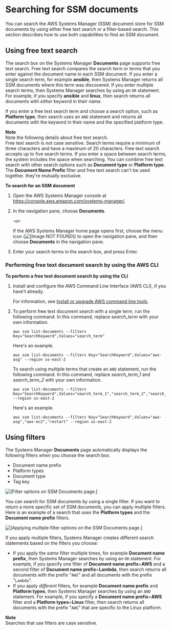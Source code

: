 # Searching for SSM documents<a name="ssm-documents-searching"></a>

You can search the AWS Systems Manager \(SSM\) document store for SSM documents by using either free text search or a filter\-based search\. This section describes how to use both capabilities to find an SSM document\. 

## Using free text search<a name="ssm-documents-searching-free-text"></a>

The search box on the Systems Manager **Documents** page supports free text search\. Free text search compares the search term or terms that you enter against the document name in each SSM document\. If you enter a single search term, for example **ansible**, then Systems Manager returns all SSM documents where this term was discovered\. If you enter multiple search terms, then Systems Manager searches by using an `OR` statement\. For example, if you specify **ansible** and **linux**, then search returns all documents with *either* keyword in their name\.

If you enter a free text search term and choose a search option, such as **Platform type**, then search uses an `AND` statement and returns all documents with the keyword in their name and the specified platform type\.

**Note**  
Note the following details about free text search\.  
Free text search is *not* case sensitive\.
Search terms require a minimum of three characters and have a maximum of 20 characters\.
Free text search accepts up to five search terms\.
If you enter a space between search terms, the system includes the space when searching\.
You can combine free text search with other search options such as **Document type** or **Platform type**\.
The **Document Name Prefix** filter and free text search can't be used together\. they're mutually exclusive\.

**To search for an SSM document**

1. Open the AWS Systems Manager console at [https://console\.aws\.amazon\.com/systems\-manager/](https://console.aws.amazon.com/systems-manager/)\.

1. In the navigation pane, choose **Documents**\.

   \-or\-

   If the AWS Systems Manager home page opens first, choose the menu icon \(![\[Image NOT FOUND\]](http://docs.aws.amazon.com/systems-manager/latest/userguide/images/menu-icon-small.png)\) to open the navigation pane, and then choose **Documents** in the navigation pane\.

1. Enter your search terms in the search box, and press Enter\.

### Performing free text document search by using the AWS CLI<a name="ssm-documents-searching-free-text-cli"></a>

**To perform a free text document search by using the CLI**

1. Install and configure the AWS Command Line Interface \(AWS CLI\), if you have't already\.

   For information, see [Install or upgrade AWS command line tools](getting-started-cli.md)\.

1. To perform free text document search with a single term, run the following command\. In this command, replace *search\_term* with your own information\.

   ```
   aws ssm list-documents --filters Key="SearchKeyword",Values="search_term"
   ```

   Here's an example\.

   ```
   aws ssm list-documents --filters Key="SearchKeyword",Values="aws-asg" --region us-east-2
   ```

   To search using multiple terms that create an `AND` statement, run the following command\. In this command, replace *search\_term\_1* and *search\_term\_2* with your own information\.

   ```
   aws ssm list-documents --filters Key="SearchKeyword",Values="search_term_1","search_term_2","search_term_3" --region us-east-2
   ```

   Here's an example\.

   ```
   aws ssm list-documents --filters Key="SearchKeyword",Values="aws-asg","aws-ec2","restart" --region us-east-2
   ```

## Using filters<a name="ssm-documents-searching-filters"></a>

The Systems Manager **Documents** page automatically displays the following filters when you choose the search box\. 
+ Document name prefix
+ Platform types
+ Document type
+ Tag key

![\[Filter options on SSM Documents page.\]](http://docs.aws.amazon.com/systems-manager/latest/userguide/images/ssm-documents-filters-1.png)

You can search for SSM documents by using a single filter\. If you want to return a more specific set of SSM documents, you can apply multiple filters\. Here is an example of a search that uses the **Platform types** and the **Document name prefix** filters\.

![\[Applying multiple filter options on the SSM Documents page.\]](http://docs.aws.amazon.com/systems-manager/latest/userguide/images/ssm-documents-filters-2.png)

If you apply multiple filters, Systems Manager creates different search statements based on the filters you choose: 
+ If you apply the *same* filter multiple times, for example **Document name prefix**, then Systems Manager searches by using an `OR` statement\. For example, if you specify one filter of **Document name prefix**=**AWS** and a second filter of **Document name prefix**=**Lambda**, then search returns all documents with the prefix "`AWS`" and all documents with the prefix "`Lambda`"\.
+ If you apply *different* filters, for example **Document name prefix** and **Platform types**, then Systems Manager searches by using an `AND` statement\. For example, if you specify a **Document name prefix**=**AWS** filter and a **Platform types**=**Linux** filter, then search returns all documents with the prefix "`AWS`" that are specific to the Linux platform\.

**Note**  
Searches that use filters are case sensitive\. 